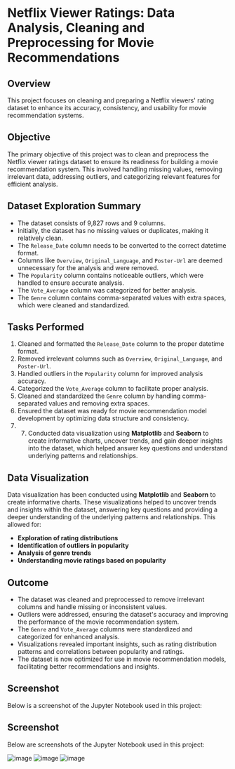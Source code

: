 # Netflix Viewer Ratings: Data Analysis, Cleaning and Preprocessing for Movie Recommendations

## Overview
This project focuses on cleaning and preparing a Netflix viewers' rating dataset to enhance its accuracy, consistency, and usability for movie recommendation systems.

## Objective
The primary objective of this project was to clean and preprocess the Netflix viewer ratings dataset to ensure its readiness for building a movie recommendation system. This involved handling missing values, removing irrelevant data, addressing outliers, and categorizing relevant features for efficient analysis.

## Dataset Exploration Summary
- The dataset consists of 9,827 rows and 9 columns.
- Initially, the dataset has no missing values or duplicates, making it relatively clean.
- The `Release_Date` column needs to be converted to the correct datetime format.
- Columns like `Overview`, `Original_Language`, and `Poster-Url` are deemed unnecessary for the analysis and were removed.
- The `Popularity` column contains noticeable outliers, which were handled to ensure accurate analysis.
- The `Vote_Average` column was categorized for better analysis.
- The `Genre` column contains comma-separated values with extra spaces, which were cleaned and standardized.

## Tasks Performed
1. Cleaned and formatted the `Release_Date` column to the proper datetime format.  
2. Removed irrelevant columns such as `Overview`, `Original_Language`, and `Poster-Url`.  
3. Handled outliers in the `Popularity` column for improved analysis accuracy.  
4. Categorized the `Vote_Average` column to facilitate proper analysis.  
5. Cleaned and standardized the `Genre` column by handling comma-separated values and removing extra spaces.  
6. Ensured the dataset was ready for movie recommendation model development by optimizing data structure and consistency.
7. 7. Conducted data visualization using **Matplotlib** and **Seaborn** to create informative charts, uncover trends, and gain deeper insights into the dataset, which helped answer key questions and understand underlying patterns and relationships.

## Data Visualization
Data visualization has been conducted using **Matplotlib** and **Seaborn** to create informative charts. These visualizations helped to uncover trends and insights within the dataset, answering key questions and providing a deeper understanding of the underlying patterns and relationships. This allowed for:
- **Exploration of rating distributions**
- **Identification of outliers in popularity**
- **Analysis of genre trends**
- **Understanding movie ratings based on popularity**

## Outcome
- The dataset was cleaned and preprocessed to remove irrelevant columns and handle missing or inconsistent values.
- Outliers were addressed, ensuring the dataset's accuracy and improving the performance of the movie recommendation system.
- The `Genre` and `Vote_Average` columns were standardized and categorized for enhanced analysis.
- Visualizations revealed important insights, such as rating distribution patterns and correlations between popularity and ratings.
- The dataset is now optimized for use in movie recommendation models, facilitating better recommendations and insights.

## Screenshot
Below is a screenshot of the Jupyter Notebook used in this project:

## Screenshot

Below are screenshots of the Jupyter Notebook used in this project:

![image](https://github.com/user-attachments/assets/836d7297-65cf-4499-b1f6-3e85f04a208e)
![image](https://github.com/user-attachments/assets/153e305f-e440-4879-b7fa-fd184590a087)
![image](https://github.com/user-attachments/assets/8d7557fb-177c-4fc6-b9fa-3591449bf0c0)





